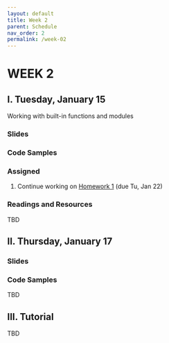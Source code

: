 ```yaml
---
layout: default
title: Week 2
parent: Schedule
nav_order: 2
permalink: /week-02
---
```


# WEEK 2

## I. Tuesday, January 15
Working with built-in functions and modules
### Slides

### Code Samples

### Assigned 
1. Continue working on [Homework 1](https://docs.google.com/document/d/1gg-lejsKe8fihtUsaEYC1I6zjBeWtKJRoCpKdLj8TJY/edit?usp=sharing) (due Tu, Jan 22)

### Readings and Resources
TBD

## II. Thursday, January 17
### Slides
### Code Samples
TBD


## III. Tutorial
TBD